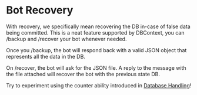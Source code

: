 # Bot Recovery
With recovery, we specifically mean recovering the DB in-case of false data being committed. This is a neat feature supported by DBContext, you can /backup and /recover your bot whenever needed.

Once you /backup, the bot will respond back with a valid JSON object that represents all the data in the DB.

On /recover, the bot will ask for the JSON file. A reply to the message with the file attached will recover the bot with the previous state DB.

Try to experiment using the counter ability introduced in [Database Handling](Database-Handling.md)!